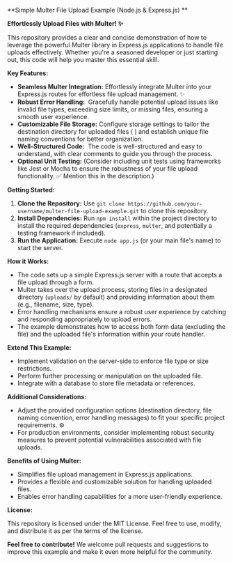 
**Simple Multer File Upload Example (Node.js & Express.js) **

**Effortlessly Upload Files with Multer! ✨**

This repository provides a clear and concise demonstration of how to leverage the powerful Multer library in Express.js applications to handle file uploads effectively.   Whether you're a seasoned developer or just starting out, this code will help you master this essential skill. 

**Key Features:**

- **Seamless Multer Integration:** Effortlessly integrate Multer into your Express.js routes for effortless  file upload management. ✨
- **Robust Error Handling:**  ️ Gracefully handle potential upload issues like invalid file types, exceeding size limits, or missing files, ensuring a smooth user experience.  
- **Customizable File Storage:**   Configure storage settings to tailor the destination directory for uploaded files (  ) and establish unique file naming conventions for better organization.  ️
- **Well-Structured Code:** ️  The code is well-structured and easy to understand, with clear comments to guide you through the process.  
- **Optional Unit Testing:**   (Consider including unit tests using frameworks like Jest or Mocha to ensure the robustness of your file upload functionality.  ✅  Mention this in the description.)

**Getting Started:**

1. **Clone the Repository:**   Use `git clone https://github.com/your-username/multer-file-upload-example.git` to clone this repository. 
2. **Install Dependencies:**   Run `npm install` within the project directory to install the required dependencies (`express`, `multer`, and potentially a testing framework if included). 
3. **Run the Application:**  Execute `node app.js` (or your main file's name) to start the server.  

**How it Works:**

- The code sets up a simple Express.js server with a route that accepts a file upload through a form. 
- Multer takes over the upload process, storing files in a designated directory (`uploads/` by default) and providing information about them (e.g., filename, size, type). ️
- Error handling mechanisms ensure a robust user experience by catching and responding appropriately to upload errors. 
- The example demonstrates how to access both form data (excluding the file) and the uploaded file's information within your route handler. 

**Extend This Example:**

- Implement validation on the server-side to enforce file type or size restrictions. ️
- Perform further processing or manipulation on the uploaded file.  ️
- Integrate with a database to store file metadata or references.  ️

**Additional Considerations:**

- Adjust the provided configuration options (destination directory, file naming convention, error handling messages) to fit your specific project requirements. ⚙️
- For production environments, consider implementing robust security measures to prevent potential vulnerabilities associated with file uploads.   

**Benefits of Using Multer:**

- Simplifies file upload management in Express.js applications.  
- Provides a flexible and customizable solution for handling uploaded files.  
- Enables error handling capabilities for a more user-friendly experience.  

**License:**

This repository is licensed under the MIT License. Feel free to use, modify, and distribute it as per the terms of the license.

**Feel free to contribute!**   We welcome pull requests and suggestions to improve this example and make it even more helpful for the community.  

